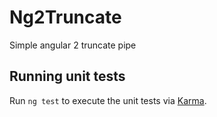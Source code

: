 # Ng2Truncate

Simple angular 2 truncate pipe

## Running unit tests

Run `ng test` to execute the unit tests via [Karma](https://karma-runner.github.io).
